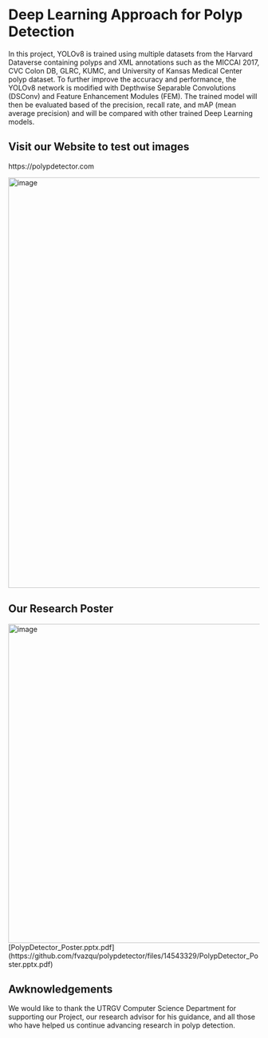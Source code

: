 <h1>Deep Learning Approach for Polyp Detection</h1>
<p>In this project, YOLOv8 is trained using multiple datasets from the Harvard Dataverse containing polyps and 
  XML annotations such as the MICCAI 2017, CVC Colon DB, GLRC, KUMC, and University of Kansas Medical Center polyp dataset. 
  To further improve the accuracy and performance, the YOLOv8 network is modified with Depthwise Separable Convolutions (DSConv) and Feature Enhancement Modules
 (FEM). The trained model will then be evaluated based of the precision, recall rate, and mAP (mean average precision) and will be compared with other trained Deep Learning models.</p>
 <h2>Visit our Website to test out images</h2>
 <p>https://polypdetector.com</p>
<img width="822" alt="image" src="https://github.com/fvazqu/polypdetector/assets/63169963/42d39a1a-c117-413d-9db4-8f58312c4bb9">
<h2>Our Research Poster</h2>
<img width="639" alt="image" src="https://github.com/fvazqu/polypdetector/assets/63169963/4bd3c1d4-f6a7-4c71-a65e-716664795b40"><br>
[PolypDetector_Poster.pptx.pdf](https://github.com/fvazqu/polypdetector/files/14543329/PolypDetector_Poster.pptx.pdf)
<h2>Awknowledgements</h2>
<p>We would like to thank the UTRGV Computer Science Department for supporting our Project, our research advisor for his guidance, and all those who have helped us continue advancing research in polyp detection.</p>
